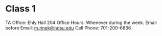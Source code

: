 # Class 1

TA Office: Ehly Hall 204
Office Hours: Whenever during the week. Email before
Email: m.rinek@ndsu.edu
Cell Phone: 701-200-6866


